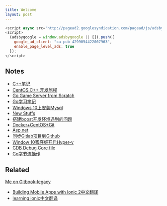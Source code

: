 ```yaml
---
title: Welcome
layout: post
---
```

```js
<script async src="http://pagead2.googlesyndication.com/pagead/js/adsbygoogle.js"></script>
<script>
  (adsbygoogle = window.adsbygoogle || []).push({
    google_ad_client: "ca-pub-4299054422007963",
    enable_page_level_ads: true
  });
</script>
```
## Notes

* [C++笔记](./notes/cppnotes.md)
* [CentOS C++ 开发旅程](./notes/CentOSCpp开发旅程.md)
* [Go Game Server from Scratch](./notes/goserverfromscratch.md)
* [Go学习笔记](./notes/gogogo.md)
* [Windows 10上安装Mysql](./notes/installmysqlonwin10.md)
* [New Stuffs](./notes/newstuffs.md)
* [搭建boost开发环境遇到的问题](./notes/problemonboost.md)
* [Docker+CentOS+Git](./notes/Docker+CentOS+Git.md)
* [Asp.net](./notes/dotnet.md)
* [同步Gitlab项目到Github](./notes/syncgithubwithgitlab.md)
* [Window 10家庭版开启Hyper-v](./notes/windows10hyperv.md)
* [GDB Debug Core file](./notes/gdbdebug.md)
* [Go字节流操作](./notes/gobinary.md)

## Related

[Me on Gitbook-legacy](https://legacy.gitbook.com/@adobeattheworld)

* [Building Mobile Apps with Ionic 2中文翻译](<https://legacy.gitbook.com/book/adobeattheworld/building-mobile-apps-with-ionic-2/details>)
* [learning ionic中文翻译](<https://legacy.gitbook.com/book/adobeattheworld/learning_ionic_cn_zh/details>)

